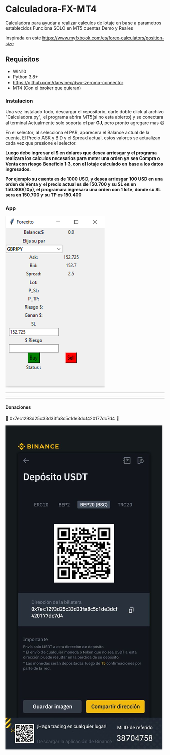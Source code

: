 # Calculadora-FX-MT4
Calculadora para ayudar a realizar calculos de lotaje en base a parametros establecidos
Funciona SOLO en MT5 cuentas Demo y Reales

Inspirada en este https://www.myfxbook.com/es/forex-calculators/position-size

## Requisitos

- WIN10
- Python 3.8+
- https://github.com/darwinex/dwx-zeromq-connector
- MT4 (Con el broker que quieran)

### Instalacion
  Una vez instalado todo, descargar el repositorio, darle doble click al archivo "Calculadora.py", el programa abrira MT5(si no esta abierto) y se conectara al terminal
  Actualmente solo soporta el par **GJ**, pero pronto agregare mas 😄
  
  En el selector, al selecciona el PAR, aparecera el Balance actual de la cuenta, El Precio ASK y BID y el Spread actual, estos valores se actualizan cada vez que presione el selector.
  
  **Luego debe ingresar el $ en dolares que desea arriesgar y el programa realizara los calculos necesarios para meter una orden ya sea Compra o Venta con riesgo Beneficio 1:3, con el lotaje calculado en base a los datos ingresados.**
  
  **Por ejemplo su cuenta es de 1000 USD, y desea arriesgar 100 USD en una orden de Venta y el precio actual es de 150.700 y su SL es en 150.800(10p), el programara ingresara una orden con 1 lote, donde su SL sera en 150.700 y su TP es 150.400**
  
  

### App

![](https://github.com/cpfxcl/Calculadora-FX-MT5/blob/1f8621adb1b941e2948992d5f321a4a23ea543a4/cal.PNG)

-------------------------------------------------------------------------------------------------------

-------------------------------------------------------------------------------------------------------
#### Donaciones

:beers:
0x7ec1293d25c33d33fa8c5c1de3dcf420177dc7d4
:beers:


![](https://github.com/cpfxcl/Calculadora-FX-MT5/blob/99c92b035eaac95bf1f6de72f0a200158ee78642/wallet.jpeg)


